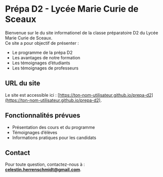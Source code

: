 # Prépa D2 - Lycée Marie Curie de Sceaux

Bienvenue sur le du site informationel de la classe préparatoire D2 du Lycée Marie Curie de Sceaux.  
Ce site a pour objectif de présenter :  
- Le programme de la prépa D2  
- Les avantages de notre formation  
- Les témoignages d’étudiants
- Les témoignages de professeurs

## URL du site

Le site est accessible ici : [https://ton-nom-utilisateur.github.io/prepa-d2](https://ton-nom-utilisateur.github.io/prepa-d2).

## Fonctionnalités prévues

- Présentation des cours et du programme  
- Témoignages d’élèves  
- Informations pratiques pour les candidats  

## Contact

Pour toute question, contactez-nous à : **celestin.herrenschmidt@gmail.com**.
